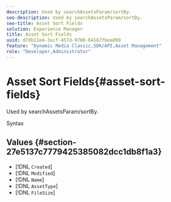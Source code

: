 ```yaml
---
description: Used by searchAssetsParam/sortBy.
seo-description: Used by searchAssetsParam/sortBy.
seo-title: Asset Sort Fields
solution: Experience Manager
title: Asset Sort Fields
uuid: d7db11e4-3acf-457d-9708-64167fbea899
feature: "Dynamic Media Classic,SDK/API,Asset Management"
role: "Developer,Administrator"
---
```


# Asset Sort Fields{#asset-sort-fields}

Used by searchAssetsParam/sortBy.

 Syntax 

## Values {#section-27e5137c7779425385082dcc1db8f1a3}

* [!DNL `Created`] 
* [!DNL `Modified`]
* [!DNL `Name`] 
* [!DNL `AssetType`] 
* [!DNL `FileSize`]

